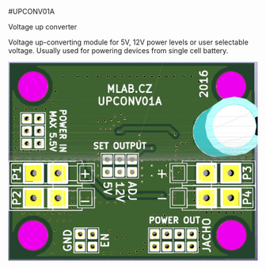 <!--- PrjInfo ---> <!--- Please remove this line after manually editing --->
<!--- 00a56be08b96043df9e37d6aff7b6990 --->
<!--- Created:20170112-18:22: ---> 
<!--- Author:Mlab: ---> 
<!--- AuthorEmail:mlab@mlab.cz: ---> 
<!--- Tags:imported: ---> 
<!--- Ust:[End]: ---> 
<!--- Name:UPCONV01A: --->
#UPCONV01A 
<!--- LongName --->
Voltage up converter
<!--- ELongName ---> 

<!--- Lead --->
Voltage up-converting module for 5V, 12V power levels or user selectable voltage. Usually used for powering devices from single cell battery.
<!--- ELead ---> 

![LeadImg](UPCONV01A_Small.JPG) 


​
​
<!--- Description --->
<!--- EDescription --->
<!--- Content --->
<!--- EContent --->
            